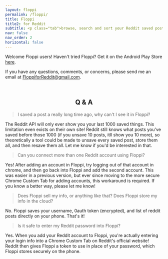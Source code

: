 ```yaml
---
layout: floppi
permalink: /floppi/
title: Floppi
title2: for Reddit
subtitle: <p class="tab">browse, search and sort your Reddit saved posts</p>
nav: false
nav_order: 2
horizontal: false
---
```

<!-- TODO add the link below -->
Welcome Floppi users! Haven't tried Floppi? Get it on the Android Play Store [here]().

If you have any questions, comments, or concerns, please send me an email at FloppiforReddit@gmail.com.

<br>

<h2 align="center">Q & A</h2>

<blockquote>I saved a post a really long time ago, why can't I see it in Floppi?</blockquote>

The Reddit API will only ever show you your last 1000 saved things. This limitation even exists on their own site! Reddit still knows what posts you've saved before those 1000 (if you unsave 10 posts, itll show you  10 more), so theoretically a tool could be made to unsave every saved post, store them all, and then resave them all. Let me know if you'd be interested in that.

<blockquote>Can you connect more than one Reddit account using Floppi?</blockquote>

Yes! After adding an account in Floppi, try logging out of that account in chrome, and then go back into Floppi and add the second account.
This was easier in a previous version, but ever since moving to the more secure Chrome Custom Tab for adding accounts, this workaround is required. If you know a better way, please let me know!

<blockquote>Does Floppi sell my info, or anything like that? Does Floppi store my info in the cloud?</blockquote>

No. Floppi saves your username, 0auth token (encrypted), and list of reddit posts directly on your phone. That's it!

<blockquote>Is it safe to enter my Reddit password into Floppi?</blockquote>

Yes. When you add your Reddit account to Floppi, you're actually entering your login info into a Chrome Custom Tab on Reddit's official website! Reddit then gives Floppi a token to use in place of your password, which Floppi stores securely on the phone.
